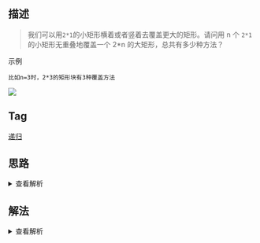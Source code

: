 ## 描述

> 我们可以用`2*1`的小矩形横着或者竖着去覆盖更大的矩形。请问用 n 个 `2*1` 的小矩形无重叠地覆盖一个 2\*n 的大矩形，总共有多少种方法？

示例

```
比如n=3时，2*3的矩形块有3种覆盖方法
```

![](https://uploadfiles.nowcoder.com/images/20200218/6384065_1581999858239_64E40A35BE277D7E7C87D4DCF588BE84)

## Tag

[递归](/_posts/sort#递归)

## 思路

<details>
<summary>查看解析</summary>

这个题可能初看不太好理解题解，但是越是这种场景，我们越是要多举几个例子，来看目标分布到底呈什么样的特点

n=1,只能竖
n=2,竖竖或横横
n=3,竖竖竖或横横竖或竖横横
n=4,竖竖竖竖或横横竖竖或竖横横或竖竖横横或横横横横

可以看出类似斐波拉契数列的规律，除了前两个之外，长度为 n 的区间内摆法为 n-2 的摆法+两个横或者 n-1 的摆法+一个竖。规律出来了之后，解法还是类似，可以用递归，也可以用循环+临时变量

</details>

## 解法

<details>
<summary>查看解析</summary>

```js
function rectCover(number) {
	if (number < 3) return number
	let [prev1, prev2, temp] = [1, 2, null]
	for (let i = 3; i < number; i++) {
		temp = prev2
		prev2 = prev1 + prev2
		prev1 = temp
	}
	return prev1 + prev2
}
```

</details>
